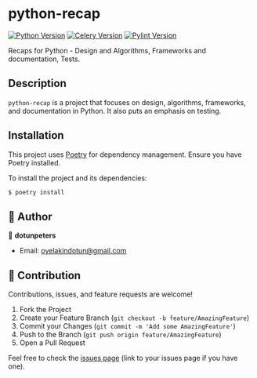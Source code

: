 # python-recap

[![Python Version](https://img.shields.io/badge/python-3.10.2-blue)](https://www.python.org/downloads/release/python-3102/)
[![Celery Version](https://img.shields.io/badge/celery-5.3.1-brightgreen)](https://pypi.org/project/celery/5.3.1/)
[![Pylint Version](https://img.shields.io/badge/pylint-2.17.5-yellow)](https://pypi.org/project/pylint/2.17.5/)

Recaps for Python - Design and Algorithms, Frameworks and documentation, Tests.

## Description

`python-recap` is a project that focuses on design, algorithms, frameworks, and documentation in Python. It also puts an emphasis on testing. 

## Installation

This project uses [Poetry](https://python-poetry.org/) for dependency management. Ensure you have Poetry installed.

To install the project and its dependencies:

```bash
$ poetry install
```

## 🚀 Author

👤 **dotunpeters**

- Email: <oyelakindotun@gmail.com>

## 🤝 Contribution

Contributions, issues, and feature requests are welcome! 

1. Fork the Project
2. Create your Feature Branch (`git checkout -b feature/AmazingFeature`)
3. Commit your Changes (`git commit -m 'Add some AmazingFeature'`)
4. Push to the Branch (`git push origin feature/AmazingFeature`)
5. Open a Pull Request

Feel free to check the [issues page](/#) (link to your issues page if you have one).
